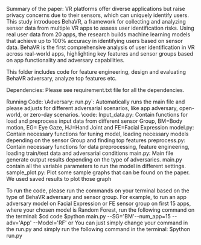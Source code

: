 Summary of the paper: 
VR platforms offer diverse applications but raise privacy concerns due to their sensors, which can uniquely identify users. This study introduces BehaVR, a framework for collecting and analyzing sensor data from multiple VR apps to assess user identification risks. Using real user data from 20 apps, the research builds machine learning models that achieve up to 100% accuracy in identifying users based on sensor data. BehaVR is the first comprehensive analysis of user identification in VR across real-world apps, highlighting key features and sensor groups based on app functionality and adversary capabilities.

This folder includes code for feature engineering, design and evaluating BehaVR adversary, analyze top features etc. 

Dependencies: 
Please see requirement.txt file for all the dependencies.

Running Code: 
   \Adversary:
       run.py`: Automatically runs the main file and please adjusts for different adversarial scenarios, like app adversary, open-world, or zero-day scenarios. 
       \code:
           Input_data.py: Contain functions for load and preprocess input data from different sensor Group, BM=Body motion, EG= Eye Gaze, HJ=Hand Joint and FE=Facial Expression
           model.py: Contain necessary functions for tuning model, loading necessary models depending on the sensor Group and finding top features
           preprocess.py: Contain necessary functions for data preprocessing, feature engineering, loading train/test data and adversarial conditions
           main.py: Main file generate output results depending on the type of adversaries. main.py contain all the variable parameters to run the model in different settings.
           sample_plot.py: Plot some sample graphs that can be found on the paper. We used saved results to plot those graph 
      

To run the code, please run the commands on your terminal based on the type of BehaVR adversary and sensor group. For example, to run an app adversary model on Facial Expression or FE sensor group on first 15 apps, where your chosen model is Random Forest, run the following command on the terminal:
                $cd code
                $python main.py --SG='BM'--num_app=15 --adv='App' --Model='RF' 
or 
You can just simply change your command in the run.py and simply run the following command in the terminal: 
                $python run.py 
     


